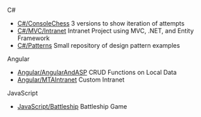 C# 
 - [C#/ConsoleChess](https://github.com/jeremy-hicks05/PublicPortfolio/tree/master/C%23/Games/ConsoleChess) 3 versions to show iteration of attempts
 - [C#/MVC/Intranet](https://github.com/jeremy-hicks05/PublicPortfolio/tree/master/C%23/Entity%20Framework%20MVC) Intranet Project using MVC, .NET, and Entity Framework
 - [C#/Patterns](https://github.com/jeremy-hicks05/PublicPortfolio/tree/master/C%23/Patterns) Small repository of design pattern examples

Angular
 - [Angular/AngularAndASP](https://github.com/jeremy-hicks05/PublicPortfolio/tree/master/Angular/ASPAndAngular/WorldCities) CRUD Functions on Local Data
 - [Angular/MTAIntranet](https://github.com/jeremy-hicks05/PublicPortfolio/tree/master/Angular/ASPAndAngular/MTAIntranetAngular) Custom Intranet

JavaScript
- [JavaScript/Battleship](https://github.com/jeremy-hicks05/PublicPortfolio/tree/master/JavaScript/myBattleShip) Battleship Game
